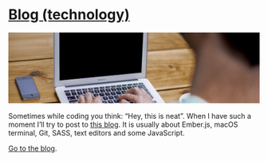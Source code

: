 ---
---

# [Blog (technology)](https://blog.adriaan.io/?utm_source=adriaan.io)

<span class="image main"><img src="/images/technology-blog/header.jpg" alt="Adriaan van Rossum writes on a laptop" /></span>

Sometimes while coding you think: “Hey, this is neat”. When I have such a moment I’ll try to post to [this blog](https://blog.adriaan.io). It is usually about Ember.js, macOS terminal, Git, SASS, text editors and some JavaScript.

[Go to the blog](https://blog.adriaan.io/?utm_source=adriaan.io).
